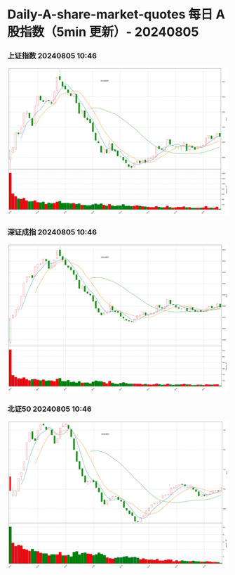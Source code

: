 
# Daily-A-share-market-quotes 每日 A 股指数（5min 更新）- 20240805

### 上证指数 20240805 10:46
![](./fig/2024/8/20240805-sh000001.png)

### 深证成指 20240805 10:46
![](./fig/2024/8/20240805-sz399001.png)

### 北证50 20240805 10:46
![](./fig/2024/8/20240805-bj899050.png)
